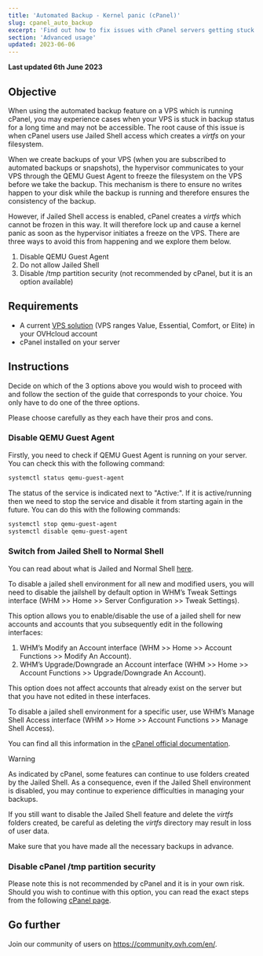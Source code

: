 ```yaml
---
title: 'Automated Backup - Kernel panic (cPanel)'
slug: cpanel_auto_backup
excerpt: 'Find out how to fix issues with cPanel servers getting stuck during OVHcloud automated backup'
section: 'Advanced usage'
updated: 2023-06-06
---
```


**Last updated 6th June 2023**

## Objective

When using the automated backup feature on a VPS which is running cPanel, you may experience cases when your VPS is stuck in backup status for a long time and may not be accessible. The root cause of this issue is when cPanel users use Jailed Shell access which creates a *virtfs* on your filesystem.

When we create backups of your VPS (when you are subscribed to automated backups or snapshots), the hypervisor communicates to your VPS through the QEMU Guest Agent to freeze the filesystem on the VPS before we take the backup. This mechanism is there to ensure no writes happen to your disk while the backup is running and therefore ensures the consistency of the backup.

However, if Jailed Shell access is enabled, cPanel creates a *virtfs* which cannot be frozen in this way. It will therefore lock up and cause a kernel panic as soon as the hypervisor initiates a freeze on the VPS. There are three ways to avoid this from happening and we explore them below.

1. Disable QEMU Guest Agent
2. Do not allow Jailed Shell
3. Disable /tmp partition security (not recommended by cPanel, but it is an option available)

## Requirements

- A current [VPS solution](https://www.ovhcloud.com/en-gb/vps/) (VPS ranges Value, Essential, Comfort, or Elite) in your OVHcloud account
- cPanel installed on your server

## Instructions

Decide on which of the 3 options above you would wish to proceed with and follow the section of the guide that corresponds to your choice. You only have to do one of the three options.

Please choose carefully as they each have their pros and cons.

### Disable QEMU Guest Agent

Firstly, you need to check if QEMU Guest Agent is running on your server. You can check this with the following command:

```bash
systemctl status qemu-guest-agent
```

The status of the service is indicated next to "Active:". If it is active/running then we need to stop the service and disable it from starting again in the future. You can do this with the following commands:

```bash
systemctl stop qemu-guest-agent
systemctl disable qemu-guest-agent
```

### Switch from Jailed Shell to Normal Shell

You can read about what is Jailed and Normal Shell [here](https://support.cpanel.net/hc/en-us/articles/360051992634-Differences-Between-Normal-and-Jailed-Shell).

To disable a jailed shell environment for all new and modified users, you will need to disable the jailshell by default option in WHM’s Tweak Settings interface (WHM >> Home >> Server Configuration >> Tweak Settings).

This option allows you to enable/disable the use of a jailed shell for new accounts and accounts that you subsequently edit in the following interfaces:

1. WHM’s Modify an Account interface (WHM >> Home >> Account Functions >> Modify An Account).
2. WHM’s Upgrade/Downgrade an Account interface (WHM >> Home >> Account Functions >> Upgrade/Downgrade An Account).

This option does not affect accounts that already exist on the server but that you have not edited in these interfaces.

To disable a jailed shell environment for a specific user, use WHM’s Manage Shell Access interface (WHM >> Home >> Account Functions >> Manage Shell Access).

You can find all this information in the [cPanel official documentation](https://docs.cpanel.net/knowledge-base/accounts/virtfs-jailed-shell/#disable-or-remove-a-jailed-shell-environment).

> [!warning]
>
> As indicated by cPanel, some features can continue to use folders created by the Jailed Shell. As a consequence, even if the Jailed Shell environment is disabled, you may continue to experience difficulties in managing your backups.
>
> If you still want to disable the Jailed Shell feature and delete the *virtfs* folders created, be careful as deleting the *virtfs* directory may result in loss of user data.
>
> Make sure that you have made all the necessary backups in advance.

### Disable cPanel /tmp partition security

Please note this is not recommended by cPanel and it is in your own risk. Should you wish to continue with this option, you can read the exact steps from the following [cPanel page](https://docs.cpanel.net/knowledge-base/security/tips-to-make-your-server-more-secure/#harden-your-tmp-partition).


## Go further

Join our community of users on <https://community.ovh.com/en/>.
